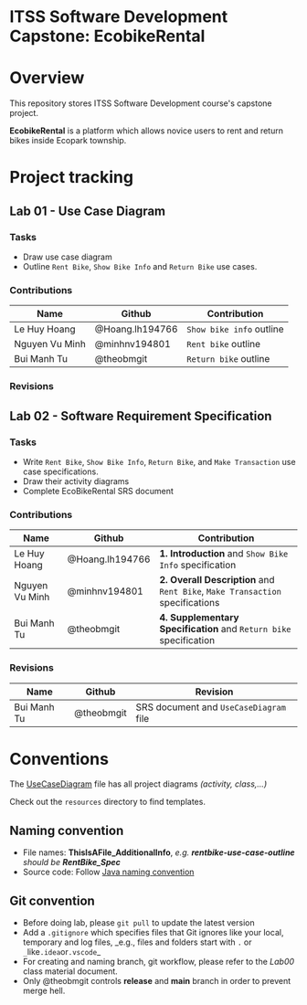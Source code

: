 # ITSS Software Development Capstone: EcobikeRental

# Overview

This repository stores ITSS Software Development course's capstone project.

**EcobikeRental** is a platform which allows novice users to rent and return bikes inside Ecopark township.

# Project tracking

## Lab 01 - Use Case Diagram

### Tasks

- Draw use case diagram
- Outline `Rent Bike`, `Show Bike Info` and `Return Bike` use cases.

### Contributions

| Name           | Github          | Contribution             |
| -------------- | --------------- | ------------------------ |
| Le Huy Hoang   | @Hoang.lh194766 | `Show bike info` outline |
| Nguyen Vu Minh | @minhnv194801   | `Rent bike` outline      |
| Bui Manh Tu    | @theobmgit      | `Return bike` outline    |

### Revisions

## Lab 02 - Software Requirement Specification

### Tasks

- Write `Rent Bike`, `Show Bike Info`, `Return Bike`, and `Make Transaction` use case specifications.
- Draw their activity diagrams
- Complete EcoBikeRental SRS document

### Contributions

| Name           | Github          | Contribution                                                                  |
| -------------- | --------------- | ----------------------------------------------------------------------------- |
| Le Huy Hoang   | @Hoang.lh194766 | **1. Introduction** and `Show Bike Info` specification                        |
| Nguyen Vu Minh | @minhnv194801   | **2. Overall Description** and `Rent Bike`, `Make Transaction` specifications |
| Bui Manh Tu    | @theobmgit      | **4. Supplementary Specification** and `Return bike` specification            |

### Revisions

| Name        | Github     | Revision                               |
| ----------- | ---------- | -------------------------------------- |
| Bui Manh Tu | @theobmgit | SRS document and `UseCaseDiagram` file |

# Conventions

The [UseCaseDiagram](Requirement%20Analysis/Use%20case%20diagram) file has all project diagrams _(activity, class,...)_

Check out the `resources` directory to find templates.

## Naming convention

- File names: **ThisIsAFile_AdditionalInfo**, _e.g. **rentbike-use-case-outline** should be **RentBike_Spec**_
- Source code: Follow [Java naming convention](https://www.oracle.com/java/technologies/javase/codeconventions-namingconventions.html)

## Git convention

- Before doing lab, please `git pull` to update the latest version
- Add a `.gitignore` which specifies files that Git ignores like your local, temporary and log files, _e.g., files and folders start with `.` or `_`like`.idea`or`.vscode`\_
- For creating and naming branch, git workflow, please refer to the _Lab00_ class material document.
- Only @theobmgit controls **release** and **main** branch in order to prevent merge hell.
